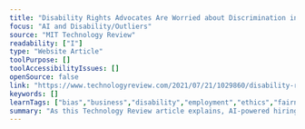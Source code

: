 ```yaml
---
title: "Disability Rights Advocates Are Worried about Discrimination in AI Hiring Tools"
focus: "AI and Disability/Outliers"
source: "MIT Technology Review"
readability: ["I"]
type: "Website Article"
toolPurpose: []
toolAccessibilityIssues: []
openSource: false
link: "https://www.technologyreview.com/2021/07/21/1029860/disability-rights-employment-discrimination-ai-hiring/"
keywords: []
learnTags: ["bias","business","disability","employment","ethics","fairness"]
summary: "As this Technology Review article explains, AI-powered hiring tools often fail to include people with disabilities when generating their training data. "
---
```


